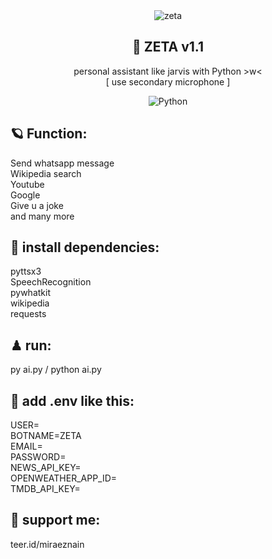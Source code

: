 <div align="center">
<img src="https://stickerly.pstatic.net/sticker_pack/zPu9DQhcCdOhcGmN6IGxCA/4LU4EK/13/cce2a0fd-ccfc-4577-9a66-ef4e6b0e3ead.png" alt="zeta">
<h2>🧩 ZETA v1.1</h2>
personal assistant like jarvis with Python >w< <br> [ use secondary microphone ] <br>
 
![Python](https://img.shields.io/badge/python-3670A0?style=plastic&logo=python&logoColor=ffdd54)
</div>

## 🪐 Function:
Send whatsapp message <br>
Wikipedia search <br>
Youtube <br>
Google <br>
Give u a joke <br>
and many more <br>

## 🎯 install dependencies:
pyttsx3 <br>
SpeechRecognition <br>
pywhatkit <br>
wikipedia <br>
requests <br>

## ♟ run:
py ai.py / python ai.py

## 🚀 add .env like this:
USER=<ur username> <br>
BOTNAME=ZETA <br>
EMAIL=<ur email> <br>
PASSWORD=<ur password> <br>
NEWS_API_KEY=<add> <br>
OPENWEATHER_APP_ID=<add> <br>
TMDB_API_KEY=<add> <br>
  
## 🌌 support me:
teer.id/miraeznain
